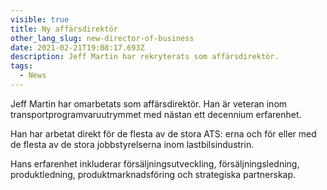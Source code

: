 ```yaml
---
visible: true
title: Ny affärsdirektör
other_lang_slug: new-director-of-business
date: 2021-02-21T19:08:17.693Z
description: Jeff Martin har rekryterats som affärsdirektör.
tags:
  - News
---
```

Jeff Martin har omarbetats som affärsdirektör. Han är veteran inom transportprogramvaruutrymmet med nästan ett decennium erfarenhet. 

Han har arbetat direkt för de flesta av de stora ATS: erna och för eller med de flesta av de stora jobbstyrelserna inom lastbilsindustrin. 

Hans erfarenhet inkluderar försäljningsutveckling, försäljningsledning, produktledning, produktmarknadsföring och strategiska partnerskap.